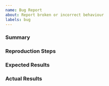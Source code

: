 ```yaml
---
name: Bug Report
about: Report broken or incorrect behaviour
labels: bug
---
```


### Summary

<!-- A simple summary of your bug report -->

### Reproduction Steps

<!-- What you did to make it happen.
         Ideally there should be a short code snippet in this section to help reproduce the bug. -->

### Expected Results

<!-- What did you expect to happen? -->

### Actual Results

<!-- What actually happened? -->

